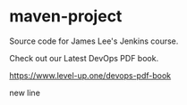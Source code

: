 # maven-project
Source code for James Lee's Jenkins course.

Check out our Latest DevOps PDF book.

https://www.level-up.one/devops-pdf-book

new line
